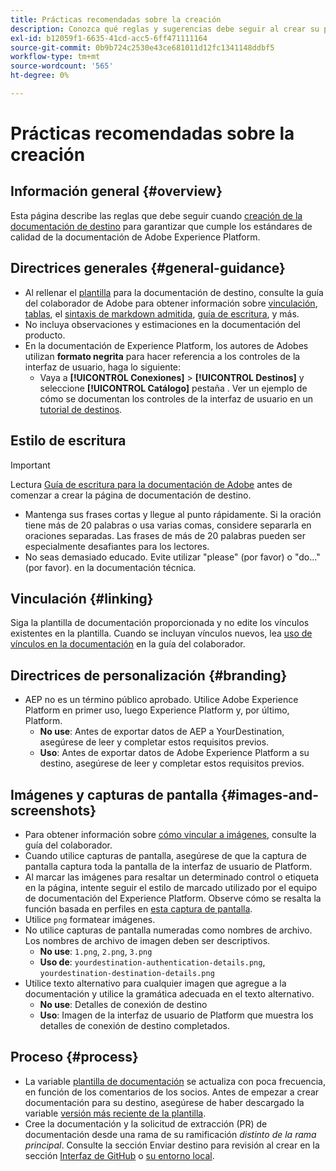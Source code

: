 ```yaml
---
title: Prácticas recomendadas sobre la creación
description: Conozca qué reglas y sugerencias debe seguir al crear su página de documentación de destino, para asegurarse de que cumple los estándares de calidad de la documentación de Adobe Experience Platform.
exl-id: b12059f1-6635-41cd-acc5-6ff471111164
source-git-commit: 0b9b724c2530e43ce681011d12fc1341148ddbf5
workflow-type: tm+mt
source-wordcount: '565'
ht-degree: 0%

---
```


# Prácticas recomendadas sobre la creación

## Información general {#overview}

Esta página describe las reglas que debe seguir cuando [creación de la documentación de destino](./documentation-instructions.md) para garantizar que cumple los estándares de calidad de la documentación de Adobe Experience Platform.

## Directrices generales {#general-guidance}

* Al rellenar el [plantilla](./self-service-template.md) para la documentación de destino, consulte la guía del colaborador de Adobe para obtener información sobre [vinculación](https://experienceleague.adobe.com/docs/contributor/contributor-guide/writing-essentials/linking.html?lang=en), [tablas](https://experienceleague.adobe.com/docs/contributor/contributor-guide/writing-essentials/markdown.html?lang=en#tables), el [sintaxis de markdown admitida](https://experienceleague.adobe.com/docs/contributor/contributor-guide/writing-essentials/markdown.html?lang=en), [guía de escritura](https://experienceleague.adobe.com/docs/contributor/contributor-guide/writing-essentials/general-writing-guidance.html?lang=en), y más.
* No incluya observaciones y estimaciones en la documentación del producto.
* En la documentación de Experience Platform, los autores de Adobes utilizan **formato negrita** para hacer referencia a los controles de la interfaz de usuario, haga lo siguiente:
   * Vaya a **[!UICONTROL Conexiones]** > **[!UICONTROL Destinos]** y seleccione **[!UICONTROL Catálogo]** pestaña . Ver un ejemplo de cómo se documentan los controles de la interfaz de usuario en un [tutorial de destinos](https://experienceleague.adobe.com/docs/experience-platform/destinations/ui/activate/activate-batch-profile-destinations.html?lang=en#select-destination).

## Estilo de escritura

>[!IMPORTANT]
>
>Lectura [Guía de escritura para la documentación de Adobe](https://experienceleague.adobe.com/docs/contributor/contributor-guide/writing-essentials/general-writing-guidance.html?lang=en) antes de comenzar a crear la página de documentación de destino.

* Mantenga sus frases cortas y llegue al punto rápidamente. Si la oración tiene más de 20 palabras o usa varias comas, considere separarla en oraciones separadas. Las frases de más de 20 palabras pueden ser especialmente desafiantes para los lectores.
* No seas demasiado educado. Evite utilizar &quot;please&quot; (por favor) o &quot;do...&quot; (por favor). en la documentación técnica.

## Vinculación {#linking}

Siga la plantilla de documentación proporcionada y no edite los vínculos existentes en la plantilla. Cuando se incluyan vínculos nuevos, lea [uso de vínculos en la documentación](https://experienceleague.adobe.com/docs/contributor/contributor-guide/writing-essentials/linking.html?lang=en) en la guía del colaborador.

## Directrices de personalización {#branding}

* AEP no es un término público aprobado. Utilice Adobe Experience Platform en primer uso, luego Experience Platform y, por último, Platform.
   * **No use**: Antes de exportar datos de AEP a YourDestination, asegúrese de leer y completar estos requisitos previos.
   * **Uso**: Antes de exportar datos de Adobe Experience Platform a su destino, asegúrese de leer y completar estos requisitos previos.

## Imágenes y capturas de pantalla {#images-and-screenshots}

* Para obtener información sobre [cómo vincular a imágenes](https://experienceleague.adobe.com/docs/contributor/contributor-guide/writing-essentials/markdown.html?lang=en#images), consulte la guía del colaborador.
* Cuando utilice capturas de pantalla, asegúrese de que la captura de pantalla captura toda la pantalla de la interfaz de usuario de Platform.
* Al marcar las imágenes para resaltar un determinado control o etiqueta en la página, intente seguir el estilo de marcado utilizado por el equipo de documentación del Experience Platform. Observe cómo se resalta la función basada en perfiles en [esta captura de pantalla](/help/destinations/catalog/cloud-storage/amazon-s3.md#export-type-frequency).
* Utilice `png` formatear imágenes.
* No utilice capturas de pantalla numeradas como nombres de archivo. Los nombres de archivo de imagen deben ser descriptivos.
   * **No use**: `1.png`, `2.png`, `3.png`
   * **Uso de**: `yourdestination-authentication-details.png`, `yourdestination-destination-details.png`
* Utilice texto alternativo para cualquier imagen que agregue a la documentación y utilice la gramática adecuada en el texto alternativo.
   * **No use**: Detalles de conexión de destino
   * **Uso**: Imagen de la interfaz de usuario de Platform que muestra los detalles de conexión de destino completados.

## Proceso {#process}

* La variable [plantilla de documentación](./self-service-template.md) se actualiza con poca frecuencia, en función de los comentarios de los socios. Antes de empezar a crear documentación para su destino, asegúrese de haber descargado la variable [versión más reciente de la plantilla](/help/destinations/destination-sdk/docs-framework/assets/yourdestination-template.zip).
* Cree la documentación y la solicitud de extracción (PR) de documentación desde una rama de su ramificación *distinto de la rama principal*. Consulte la sección Enviar destino para revisión al crear en la sección [Interfaz de GitHub](./use-github-interface-to-create-documentation.md#submit-review) o [su entorno local](./work-in-local-environment.md#submit-review).
